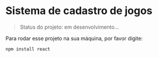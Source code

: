 <h1>Sistema de cadastro de jogos</h1>

> Status do projeto: em desenvolvimento...

Para rodar esse projeto na sua máquina, por favor digite:

```
npm install react
```
